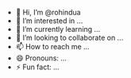 - 👋 Hi, I’m @rohindua
- 👀 I’m interested in ...
- 🌱 I’m currently learning ...
- 💞️ I’m looking to collaborate on ...
- 📫 How to reach me ...
- 😄 Pronouns: ...
- ⚡ Fun fact: ...

<!---
rohindua/rohindua is a ✨ special ✨ repository because its `README.md` (this file) appears on your GitHub profile.
You can click the Preview link to take a look at your changes.
--->
